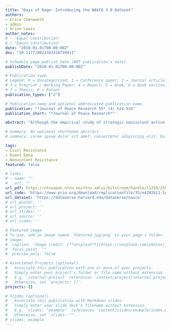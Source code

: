 ```yaml
---
title: "Days of Rage: Introducing the NAVCO 3.0 Dataset"
authors:
- Erica Chenoweth
- admin
- Orion Lewis
author_notes:
# - "Equal contribution"
# - "Equal contribution"
date: "2018-01-01T00:00:00Z"
doi: "10.1177/0022343318759411"

# Schedule page publish date (NOT publication's date).
publishDate: "2018-01-01T00:00:00Z"

# Publication type.
# Legend: 0 = Uncategorized; 1 = Conference paper; 2 = Journal article;
# 3 = Preprint / Working Paper; 4 = Report; 5 = Book; 6 = Book section;
# 7 = Thesis; 8 = Patent
publication_types: ["2"]

# Publication name and optional abbreviated publication name.
publication: "*Journal of Peace Research 55* (4) 524-534"
publication_short: "*Journal of Peace Research*"

abstract: "Although the empirical study of strategic nonviolent action has expanded in recent years, no current dataset provides detailed accounts of the day-to-day methods and tactics used by various nonviolent and violent actors seeking political change. We introduce the Nonviolent and Violent Campaigns and Outcomes (NAVCO) version 3.0 dataset, which assembles over 100,000 hand-coded observations of nonviolent and violent methods in 21 countries around the world between 1991 and 2012. Researchers can use these data and their associated coding framework to (1) replicate or challenge existing findings about nonviolent and violent action; (2) test or uncover novel insights about the dynamics of violent and nonviolent action; and (3) recode existing protest events databases to capture specific variations in risk and disruption across event types. In particular, scholars can use these data to better understand which types of lower-level interactions between dissidents and regimes lead to large-scale mobilization; which sequences of nonviolent methods are most effective; and which types of spatial and participation diffusion yield the highest likelihood of success."

# Summary. An optional shortened abstract.
# summary: Lorem ipsum dolor sit amet, consectetur adipiscing elit. Duis posuere tellus ac convallis placerat. Proin tincidunt magna sed ex sollicitudin condimentum.

tags:
- Civil Resistance
- Event Data
- Nonviolent Resistance
featured: false

# links:
# - name: ""
#   url: ""
url_pdf: https://ntnuopen.ntnu.no/ntnu-xmlui/bitstream/handle/11250/2588760/NAVCO_3_paper.pdf?sequence=1
url_code: 'https://www.prio.org/download/replicationfile/35/e4292b11-1e39-45bd-a900-72f4c870f916'
url_dataset: 'https://dataverse.harvard.edu/dataverse/navco'
# url_poster: ''
# url_project: ''
# url_slides: ''
# url_source: ''
# url_video: ''

# Featured image
# To use, add an image named `featured.jpg/png` to your page's folder. 
# image:
#  caption: 'Image credit: [**Unsplash**](https://unsplash.com/photos/jdD8gXaTZsc)'
#  focal_point: ""
#  preview_only: false

# Associated Projects (optional).
#   Associate this publication with one or more of your projects.
#   Simply enter your project's folder or file name without extension.
#   E.g. `internal-project` references `content/project/internal-project/index.md`.
#   Otherwise, set `projects: []`.
projects: []

# Slides (optional).
#   Associate this publication with Markdown slides.
#   Simply enter your slide deck's filename without extension.
#   E.g. `slides: "example"` references `content/slides/example/index.md`.
#   Otherwise, set `slides: ""`.
# slides: example
---
```


